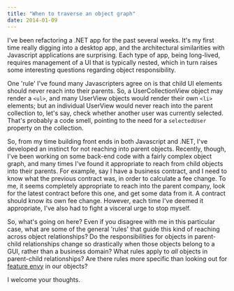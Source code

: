 ```yaml
---
title: "When to traverse an object graph"
date: 2014-01-09
---
```


I've been refactoring a .NET app for the past several weeks. It's my first time really digging into a desktop app, and the architectural similarities with Javascript applications are surprising. Each type of app, being long-lived, requires management of a UI that is typically nested, which in turn raises some interesting questions regarding object responsibility.

One 'rule' I've found many Javascripters agree on is that child UI elements should never reach into their parents. So, a UserCollectionView object may render a `<ul>`, and many UserView objects would render their own `<li>` elements; but an individual UserView would never reach into the parent collection to, let's say, check whether another user was currently selected. That's probably a code smell, pointing to the need for a `selectedUser` property on the collection.

So, from my time building front ends in both Javascript and .NET, I've developed an instinct for not reaching into parent objects. Recently, though, I've been working on some back-end code with a fairly complex object graph, and many times I've found it appropriate to reach from child objects into their parents. For example, say I have a business contract, and I need to know what the previous contract was, in order to calculate a fee change. To me, it seems completely appropriate to reach into the parent company, look for the latest contract before this one, and get some data from it. A contract should know its own fee change. However, each time I've deemed it appropriate, I've also had to fight a visceral urge to stop myself.

So, what's going on here? Even if you disagree with me in this particular case, what are some of the general 'rules' that guide this kind of reaching across object relationships? Do the responsibilities for objects in parent-child relationships change so drastically when those objects belong to a GUI, rather than a business domain? What rules apply to _all_ objects in parent-child relationships? Are there rules more specific than looking out for [feature envy](http://sourcemaking.com/refactoring/feature-envy) in our objects?

I welcome your thoughts.
